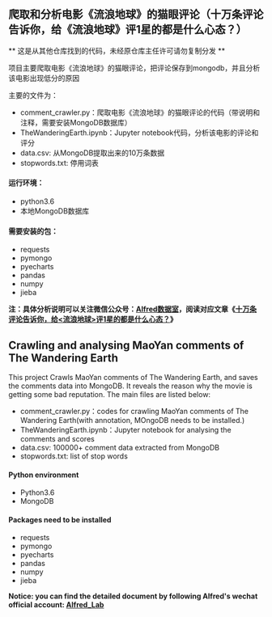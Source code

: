## 爬取和分析电影《流浪地球》的猫眼评论（十万条评论告诉你，给《流浪地球》评1星的都是什么心态？）

** 这是从其他仓库找到的代码，未经原仓库主任许可请勿复制分发 **

项目主要爬取电影《流浪地球》的猫眼评论，把评论保存到mongodb，并且分析该电影出现低分的原因

主要的文件为：
- comment_crawler.py：爬取电影《流浪地球》的猫眼评论的代码（带说明和注释，需要安装MongoDB数据库）
- TheWanderingEarth.ipynb：Jupyter notebook代码，分析该电影的评论和评分
- data.csv: 从MongoDB提取出来的10万条数据
- stopwords.txt: 停用词表

#### 运行环境：
- python3.6
- 本地MongoDB数据库

#### 需要安装的包：
- requests
- pymongo
- pyecharts
- pandas
- numpy
- jieba

**注：具体分析说明可以关注微信公众号：[Alfred数据室](https://wx1.sinaimg.cn/mw690/007yVcwsgy1g03lo67ikoj30u00f0ta0.jpg)，阅读对应文章《[十万条评论告诉你，给<流浪地球>评1星的都是什么心态？](https://mp.weixin.qq.com/s/3d_ycK0D1KfbjQJ3m7FhEQ)》**


## Crawling and analysing MaoYan comments of The Wandering Earth

This project Crawls MaoYan comments of The Wandering Earth, and saves the comments data into MongoDB. It reveals the reason why the movie is getting some bad reputation.
The main files are listed below:
- comment_crawler.py：codes for crawling MaoYan comments of The Wandering Earth(with annotation, MOngoDB
needs to be installed.)
- TheWanderingEarth.ipynb：Jupyter notebook for analysing the comments and scores
- data.csv: 100000+ comment data extracted from MongoDB
- stopwords.txt: list of stop words

#### Python environment
- Python3.6
- MongoDB

#### Packages need to be installed
- requests
- pymongo
- pyecharts
- pandas
- numpy
- jieba

**Notice: you can find the detailed document by following Alfred's wechat official account: [Alfred_Lab](https://wx1.sinaimg.cn/mw690/007yVcwsgy1g03lo67ikoj30u00f0ta0.jpg)**
